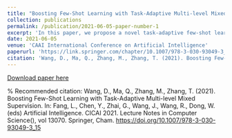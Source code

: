 ```yaml
---
title: "Boosting Few-Shot Learning with Task-Adaptive Multi-level Mixed Supervision"
collection: publications
permalink: /publication/2021-06-05-paper-number-1
excerpt: 'In this paper, we propose a novel task-adaptive few-shot learning (FSL) method called Multi-Level Mixed Supervision (MLMS), which adapts a classifier specifically for each task by mixed supervision. Our method complements the supervised training with a multi-level unsupervised loss including the instance-level certainty term, set-level divergence term, and group-level consistency term. We further modify the set-level divergence term under the unbalanced prior situation where different classes of the unlabeled set contain different numbers of samples. Besides, we propose an approximate solution of minimizing our MLMS loss which is faster than the gradient-based method. Extensive experiments on multiple FSL datasets demonstrate that our method outperforms several recent models by an obvious margin on both transductive FSL and semi-supervised FSL tasks.'
date: 2021-06-05
venue: 'CAAI International Conference on Artificial Intelligence'
paperurl: 'https://link.springer.com/chapter/10.1007/978-3-030-93049-3_15'
citation: 'Wang, D., Ma, Q., Zhang, M., Zhang, T. (2021). Boosting Few-Shot Learning with Task-Adaptive Multi-level Mixed Supervision. In: Fang, L., Chen, Y., Zhai, G., Wang, J., Wang, R., Dong, W. (eds) Artificial Intelligence. CICAI 2021. Lecture Notes in Computer Science(), vol 13070. Springer, Cham. https://doi.org/10.1007/978-3-030-93049-3_15'
---
```


[Download paper here](https://link.springer.com/chapter/10.1007/978-3-030-93049-3_15#citeas)

% Recommended citation: Wang, D., Ma, Q., Zhang, M., Zhang, T. (2021). Boosting Few-Shot Learning with Task-Adaptive Multi-level Mixed Supervision. In: Fang, L., Chen, Y., Zhai, G., Wang, J., Wang, R., Dong, W. (eds) Artificial Intelligence. CICAI 2021. Lecture Notes in Computer Science(), vol 13070. Springer, Cham. https://doi.org/10.1007/978-3-030-93049-3_15